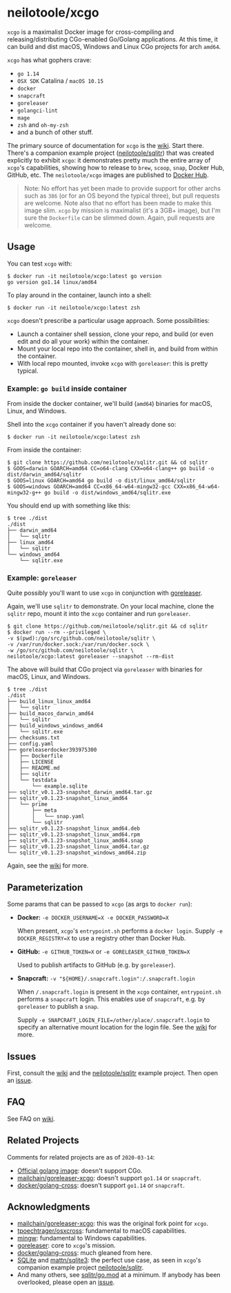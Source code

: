 # neilotoole/xcgo

`xcgo` is a maximalist Docker image for cross-compiling and
releasing/distributing CGo-enabled Go/Golang applications. At this time, it can build and dist
macOS, Windows and Linux CGo projects for arch `amd64`.

`xcgo` has what gophers crave:

- `go 1.14`
- `OSX SDK` Catalina / `macOS 10.15`
- `docker`
- `snapcraft`
- `goreleaser`
- `golangci-lint`
- `mage`
- `zsh` and `oh-my-zsh`
- and a bunch of other stuff.

The primary source of documentation for `xcgo` is the [wiki](https://github.com/neilotoole/xcgo/wiki). Start there. There's a companion example project ([neilotoole/sqlitr](https://github.com/neilotoole/sqlitr)) that was created explicitly to exhibit `xcgo`: it demonstrates pretty much the entire array of `xcgo`'s capabilities, showing how to release to `brew`, `scoop`, `snap`, Docker Hub, GitHub, etc. The `neilotoole/xcgo` images are published to [Docker Hub](https://hub.docker.com/repository/docker/neilotoole/xcgo).

> Note: No effort has yet been made to provide support for other
> archs such as `386` (or for an OS beyond the typical three),
> but pull requests are welcome. Note also that no effort has been
> made to make this image slim. `xcgo` by mission is
> maximalist (it's a 3GB+ image), but I'm sure the `Dockerfile` 
> can be slimmed down. Again, pull requests are welcome.

## Usage

You can test `xcgo` with:

```shell script
$ docker run -it neilotoole/xcgo:latest go version
go version go1.14 linux/amd64
```

To play around in the container, launch into a shell:

```shell script
$ docker run -it neilotoole/xcgo:latest zsh
```

`xcgo` doesn't prescribe a particular usage approach. Some possibilities:

- Launch a container shell session, clone your repo, and build (or even edit and do all your work) within the container. 
- Mount your local repo into the container, shell in, and build from within the container.
- With local repo mounted, invoke `xcgo` with `goreleaser`: this is pretty typical.

### Example: `go build` inside container

From inside the docker container, we'll build (`amd64`) binaries for macOS, Linux, and Windows.

Shell into the `xcgo` container if you haven't already done so:

```shell script
$ docker run -it neilotoole/xcgo:latest zsh
```

From inside the container:

```shell script
$ git clone https://github.com/neilotoole/sqlitr.git && cd sqlitr
$ GOOS=darwin GOARCH=amd64 CC=o64-clang CXX=o64-clang++ go build -o dist/darwin_amd64/sqlitr
$ GOOS=linux GOARCH=amd64 go build -o dist/linux_amd64/sqlitr
$ GOOS=windows GOARCH=amd64 CC=x86_64-w64-mingw32-gcc CXX=x86_64-w64-mingw32-g++ go build -o dist/windows_amd64/sqlitr.exe
```
You should end up with something like this:

```shell script
$ tree ./dist
./dist
├── darwin_amd64
│   └── sqlitr
├── linux_amd64
│   └── sqlitr
└── windows_amd64
    └── sqlitr.exe
```

### Example: `goreleaser`

Quite possibly you'll want to use `xcgo` in conjunction 
with [goreleaser](http://goreleaser.com). 

Again, we'll use `sqlitr` to demonstrate. On your local machine, clone the `sqlitr` repo, mount it into the `xcgo` container and run `goreleaser`.

```shell script
$ git clone https://github.com/neilotoole/sqlitr.git && cd sqlitr
$ docker run --rm --privileged \
-v $(pwd):/go/src/github.com/neilotoole/sqlitr \
-v /var/run/docker.sock:/var/run/docker.sock \
-w /go/src/github.com/neilotoole/sqlitr \
neilotoole/xcgo:latest goreleaser --snapshot --rm-dist
```

The above will build that CGo project via `goreleaser` with binaries for macOS, Linux, and Windows.

```shell script
$ tree ./dist
./dist
├── build_linux_linux_amd64
│   └── sqlitr
├── build_macos_darwin_amd64
│   └── sqlitr
├── build_windows_windows_amd64
│   └── sqlitr.exe
├── checksums.txt
├── config.yaml
├── goreleaserdocker393975300
│   ├── Dockerfile
│   ├── LICENSE
│   ├── README.md
│   ├── sqlitr
│   └── testdata
│       └── example.sqlite
├── sqlitr_v0.1.23-snapshot_darwin_amd64.tar.gz
├── sqlitr_v0.1.23-snapshot_linux_amd64
│   └── prime
│       ├── meta
│       │   └── snap.yaml
│       └── sqlitr
├── sqlitr_v0.1.23-snapshot_linux_amd64.deb
├── sqlitr_v0.1.23-snapshot_linux_amd64.rpm
├── sqlitr_v0.1.23-snapshot_linux_amd64.snap
├── sqlitr_v0.1.23-snapshot_linux_amd64.tar.gz
└── sqlitr_v0.1.23-snapshot_windows_amd64.zip
```

Again, see the [wiki](https://github.com/neilotoole/xcgo/wiki) for more.


## Parameterization
Some params that can be passed to `xcgo` (as args to `docker run`):

- **Docker:** `-e DOCKER_USERNAME=X -e DOCKER_PASSWORD=X`
	
	When present, `xcgo`'s `entrypoint.sh` performs a `docker login`.
	Supply `-e DOCKER_REGISTRY=X` to use a registry other than Docker Hub.
	
- **GitHub:** `-e GITHUB_TOKEN=X` or `-e GORELEASER_GITHUB_TOKEN=X`

	Used to publish artifacts to GitHub (e.g. by `goreleaser`).

- **Snapcraft:** `-v "${HOME}/.snapcraft.login":/.snapcraft.login`

	When `/.snapcraft.login` is present in the `xcgo` container, `entrypoint.sh`
	performs a `snapcraft` login. This enables use of `snapcraft`, e.g. by `goreleaser`
	to publish a `snap`.
	
	Supply `-e SNAPCRAFT_LOGIN_FILE=/other/place/.snapcraft.login` to specify an
	alternative mount location for the login file. See the [wiki](https://github.com/neilotoole/xcgo/wiki/Snapcraft) for more.

## Issues

First, consult the [wiki](https://github.com/neilotoole/xcgo/wiki) and
the [neilotoole/sqlitr](https://github.com/neilotoole/sqlitr) example project.
Then open an [issue](https://github.com/neilotoole/xcgo/issues).



## FAQ

See FAQ on [wiki](https://github.com/neilotoole/xcgo/wiki/FAQ).

## Related Projects

Comments for related projects are as of `2020-03-14`:

- [Official golang image](https://hub.docker.com/_/golang): doesn't support CGo.
- [mailchain/goreleaser-xcgo](https://github.com/mailchain/goreleaser-xcgo): doesn't support `go1.14` or `snapcraft`.
- [docker/golang-cross](https://github.com/docker/golang-cross): doesn't support `go1.14` or `snapcraft`.

## Acknowledgments

- [mailchain/goreleaser-xcgo](https://github.com/mailchain/goreleaser-xcgo): this was the original fork point for `xcgo`. 
- [tpoechtrager/osxcross](https://github.com/tpoechtrager/osxcross): fundamental to macOS capabilities.
- [mingw](http://www.mingw.org/): fundamental to Windows capabilities.
- [goreleaser](https://goreleaser.com): core to `xcgo`'s mission. 
- [docker/golang-cross](https://github.com/docker/golang-cross): much gleaned from here.
- [SQLite](https://www.sqlite.org/) and [mattn/sqlite3](https://github.com/mattn/sqlite3): the perfect use case, as seen in `xcgo`'s companion example project [neilotoole/sqlitr](https://github.com/neilotoole/sqlitr).
- And many others, see [sqlitr/go.mod](https://github.com/neilotoole/sqlitr/blob/master/go.mod) at a minimum. If anybody has been overlooked, please open an [issue](https://github.com/neilotoole/xcgo/issues/new).
